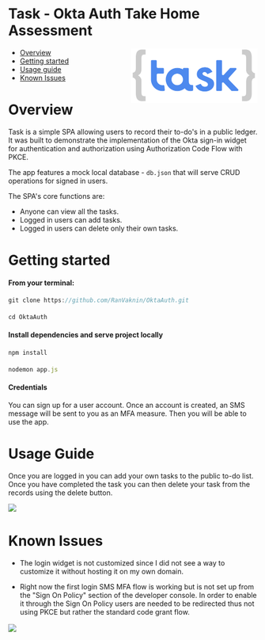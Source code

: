 # Task - Okta Auth Take Home Assessment

[<img src="public/tasklogo_2.png" align="right" width="256px"/>]()

-   [Overview](#Overview)
-   [Getting started](#getting-started)
-   [Usage guide](#usage-guide)
-   [Known Issues](#known-issues)

# Overview

Task is a simple SPA allowing users to record their to-do's in a public ledger. It was built to demonstrate the implementation of the Okta sign-in widget for authentication and authorization using Authorization Code Flow with PKCE.

The app features a mock local database - `db.json` that will serve CRUD operations for signed in users.

The SPA's core functions are:

-   Anyone can view all the tasks.
-   Logged in users can add tasks.
-   Logged in users can delete only their own tasks.

# Getting started

#### From your terminal:

```javascript
git clone https://github.com/RanVaknin/OktaAuth.git

cd OktaAuth
```

#### Install dependencies and serve project locally

```javascript
npm install

nodemon app.js
```

#### Credentials

You can sign up for a user account. Once an account is created, an SMS message will be sent to you as an MFA measure. Then you will be able to use the app.

# Usage Guide

Once you are logged in you can add your own tasks to the public to-do list.
Once you have completed the task you can then delete your task from the records using the delete button.

[<img src="https://i.ibb.co/vYXGpcz/image.png" />]()

# Known Issues

-   The login widget is not customized since I did not see a way to customize it without hosting it on my own domain.

-   Right now the first login SMS MFA flow is working but is not set up from the "Sign On Policy" section of the developer console. In order to enable it through the Sign On Policy users are needed to be redirected thus not using PKCE but rather the standard code grant flow.

[<img src="https://i.ibb.co/nLYQDC0/web-development.png" width="300px" align="center"/>]()


